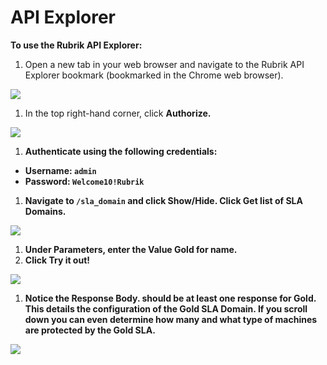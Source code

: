 # API Explorer

**To use the Rubrik API Explorer:**

1. Open a new tab in your web browser and navigate to the Rubrik API Explorer bookmark \(bookmarked in the Chrome web browser\).

![](https://lh6.googleusercontent.com/zRWnqho163c29Qrui5nFqPH1E7VMuaevlESLE-GlToGaqHqHDUJiOIr7Ue-Cdd9k8B9d1ixGupmClG65Wi24HVeRa5FmL_ZDpblQkebPsye8XFPMJtR7OoiJRFRfC6ZWhu1evy_I)

1. In the top right-hand corner, click **Authorize.**

![](https://lh4.googleusercontent.com/ZxfKeuaic9j89sPfJFwmPrHu3YqVFnzZ9lkBWMwbgGb-DBQ35clnZzzt1_unAOhya3fiH5y52IhynwurfC33Ky4B4JeabCOAdz4L71YJPbve-YqDeKh4F4l_r37baqtwyg-jBYI2)

1. **Authenticate using the following credentials:**

* **Username: `admin`** 
* **Password: `Welcome10!Rubrik`**

1. **Navigate to `/sla_domain` and click Show/Hide. Click Get list of SLA Domains.** 

![](https://lh4.googleusercontent.com/MNFMGqYSYQSKRF4SNBbvVyo9l6snXHfDx3snfFRyRrEVYAMhK11gIZdt2GezYwLIO-Iq-otYNGoiM7ZjEnl8mgXNL0JGS0-3v83MV8hLi9lNuKI-pokw9FBq2gn_kL0le3XZRLSg)

1. **Under Parameters, enter the Value Gold for name.** 
2. **Click Try it out!**

![](https://lh3.googleusercontent.com/J2he6_nPK9oXcBzROZjr878u644XcIAyZvH7T39ZMMOGd5upkaThhgy9ZSJISfIQRosazBPE5DznCRnKQSZq4TJNs4ATOsGZZuRlw2HAxy-87vivYaTeh4tWSob46dY09k7CRsdw)

1. **Notice the Response Body. should be at least one response for Gold. This details the configuration of the Gold SLA Domain. If you scroll down you can even determine how many and what type of machines are protected by the Gold SLA.**

![](https://lh6.googleusercontent.com/gguoqMg5wnFT7GlPFDZc8LusZcsC2um_hwup-tON9emATXpIreuBfD7SM8XKnqNSYuSfSJq-fU282H5HvSujk7Vmazi4ODRfNABnMRBRdfcyOZR6CuebRTrnbBVJNcpaqI1LQcPa)

